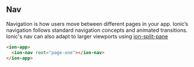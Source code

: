 ## Nav

Navigation is how users move between different pages in your app. Ionic’s navigation follows standard navigation concepts and animated transitions. Ionic's nav can also adapt to larger viewports using [ion-split-pane](/docs/api/split-pane)

```html
<ion-app>
  <ion-nav root="page-one"></ion-nav>
</ion-app>
```